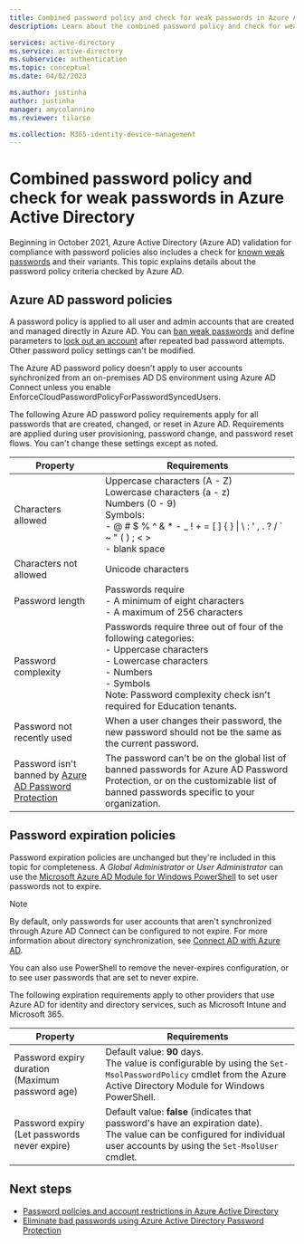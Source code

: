 ```yaml
---
title: Combined password policy and check for weak passwords in Azure Active Directory
description: Learn about the combined password policy and check for weak passwords in Azure Active Directory

services: active-directory
ms.service: active-directory
ms.subservice: authentication
ms.topic: conceptual
ms.date: 04/02/2023

ms.author: justinha
author: justinha
manager: amycolannino
ms.reviewer: tilarso

ms.collection: M365-identity-device-management
---
```

# Combined password policy and check for weak passwords in Azure Active Directory

Beginning in October 2021, Azure Active Directory (Azure AD) validation for compliance with password policies also includes a check for [known weak passwords](concept-password-ban-bad.md) and their variants. 
This topic explains details about the password policy criteria checked by Azure AD. 

## Azure AD password policies

A password policy is applied to all user and admin accounts that are created and managed directly in Azure AD. You can [ban weak passwords](concept-password-ban-bad.md) and define parameters to [lock out an account](howto-password-smart-lockout.md) after repeated bad password attempts. Other password policy settings can't be modified.

The Azure AD password policy doesn't apply to user accounts synchronized from an on-premises AD DS environment using Azure AD Connect unless you enable EnforceCloudPasswordPolicyForPasswordSyncedUsers.

The following Azure AD password policy requirements apply for all passwords that are created, changed, or reset in Azure AD. Requirements are applied during user provisioning, password change, and password reset flows. You can't change these settings except as noted.

| Property | Requirements |
| --- | --- |
| Characters allowed |Uppercase characters (A - Z)<br>Lowercase characters (a - z)<br>Numbers (0 - 9)<br>Symbols:<br>- @ # $ % ^ & * - _ ! + = [ ] { } &#124; \ : ' , . ? / \` ~ " ( ) ; < ><br>- blank space |
| Characters not allowed | Unicode characters |
| Password length |Passwords require<br>- A minimum of eight characters<br>- A maximum of 256 characters</li> |
| Password complexity |Passwords require three out of four of the following categories:<br>- Uppercase characters<br>- Lowercase characters<br>- Numbers <br>- Symbols<br> Note: Password complexity check isn't required for Education tenants. |
| Password not recently used | When a user changes their password, the new password should not be the same as the current password. |
| Password isn't banned by [Azure AD Password Protection](concept-password-ban-bad.md) | The password can't be on the global list of banned passwords for Azure AD Password Protection, or on the customizable list of banned passwords specific to your organization. |

## Password expiration policies

Password expiration policies are unchanged but they're included in this topic for completeness. A *Global Administrator* or *User Administrator* can use the [Microsoft Azure AD Module for Windows PowerShell](/powershell/module/Azuread/) to set user passwords not to expire.

> [!NOTE]
> By default, only passwords for user accounts that aren't synchronized through Azure AD Connect can be configured to not expire. For more information about directory synchronization, see [Connect AD with Azure AD](../hybrid/how-to-connect-password-hash-synchronization.md#password-expiration-policy).

You can also use PowerShell to remove the never-expires configuration, or to see user passwords that are set to never expire.

The following expiration requirements apply to other providers that use Azure AD for identity and directory services, such as Microsoft Intune and Microsoft 365. 

| Property | Requirements |
| --- | --- |
| Password expiry duration (Maximum password age) |Default value: **90** days.<br>The value is configurable by using the `Set-MsolPasswordPolicy` cmdlet from the Azure Active Directory Module for Windows PowerShell. |
| Password expiry (Let passwords never expire) |Default value: **false** (indicates that password's have an expiration date).<br>The value can be configured for individual user accounts by using the `Set-MsolUser` cmdlet.|

## Next steps

- [Password policies and account restrictions in Azure Active Directory](concept-sspr-policy.md)
- [Eliminate bad passwords using Azure Active Directory Password Protection](concept-password-ban-bad.md)
